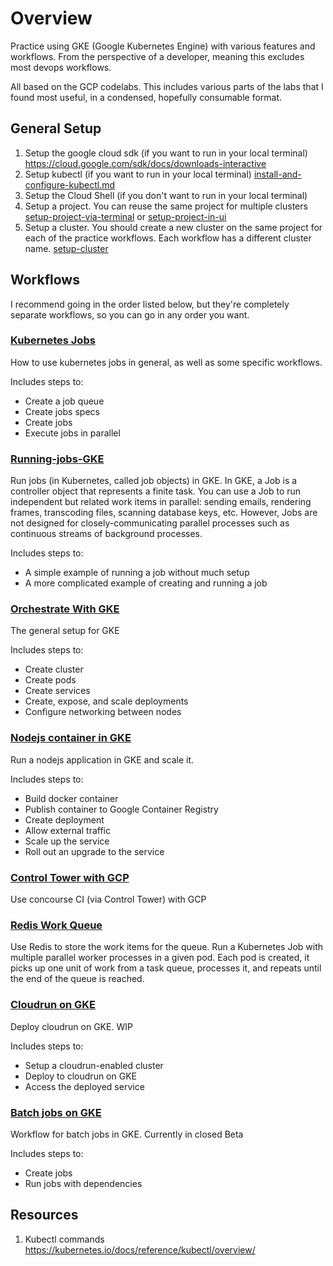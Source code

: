 # Overview
Practice using GKE (Google Kubernetes Engine) with various features and workflows. From the perspective of a developer, meaning this excludes most devops workflows. 

All based on the GCP codelabs. This includes various parts of the labs that I found most useful, in a condensed, hopefully consumable format.

## General Setup
1. Setup the google cloud sdk (if you want to run in your local terminal) https://cloud.google.com/sdk/docs/downloads-interactive
2. Setup kubectl (if you want to run in your local terminal) [install-and-configure-kubectl.md](orchestrate-with-kubernetes/setup/install-and-configure-kubectl.md)
3. Setup the Cloud Shell (if you don't want to run in your local terminal)
4. Setup a project. You can reuse the same project for multiple clusters [setup-project-via-terminal](setup/setup-project.sh) or [setup-project-in-ui](setup-project-in-ui.md)
5. Setup a cluster. You should create a new cluster on the same project for each of the practice workflows. Each workflow has a different cluster name. [setup-cluster](setup/setup-cluster.sh)

## Workflows
I recommend going in the order listed below, but they're completely separate workflows, so you can go in any order you want. 

### [Kubernetes Jobs](kubernetes-jobs)
How to use kubernetes jobs in general, as well as some specific workflows.

Includes steps to:
* Create a job queue
* Create jobs specs
* Create jobs
* Execute jobs in parallel

### [Running-jobs-GKE](running-jobs-gke)
Run jobs (in Kubernetes, called job objects) in GKE. In GKE, a Job is a controller object that represents a finite task. You can use a Job to run independent but related work items in parallel: sending emails, rendering frames, transcoding files, scanning database keys, etc. However, Jobs are not designed for closely-communicating parallel processes such as continuous streams of background processes.

Includes steps to:
* A simple example of running a job without much setup
* A more complicated example of creating and running a job

### [Orchestrate With GKE](orchestrate-with-gke)
The general setup for GKE

Includes steps to:
* Create cluster
* Create pods
* Create services
* Create, expose, and scale deployments
* Configure networking between nodes

### [Nodejs container in GKE](nodejs-container-gke)
Run a nodejs application in GKE and scale it.

Includes steps to:
* Build docker container
* Publish container to Google Container Registry
* Create deployment
* Allow external traffic
* Scale up the service
* Roll out an upgrade to the service

### [Control Tower with GCP](control-tower-with-gcp)
Use concourse CI (via Control Tower) with GCP

### [Redis Work Queue](redis-work-queue)
Use Redis to store the work items for the queue. Run a Kubernetes Job with multiple parallel worker processes in a given pod. Each pod is created, it picks up one unit of work from a task queue, processes it, and repeats until the end of the queue is reached.




### [Cloudrun on GKE](cloudrun-on-gke)
Deploy cloudrun on GKE. WIP

Includes steps to:
* Setup a cloudrun-enabled cluster
* Deploy to cloudrun on GKE
* Access the deployed service

### [Batch jobs on GKE](batch-jobs-on-gke)
Workflow for batch jobs in GKE. Currently in closed Beta

Includes steps to:
* Create jobs
* Run jobs with dependencies


## Resources
1. Kubectl commands https://kubernetes.io/docs/reference/kubectl/overview/